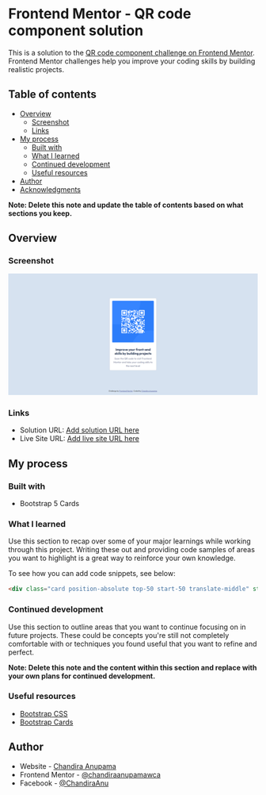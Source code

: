 # Frontend Mentor - QR code component solution

This is a solution to the [QR code component challenge on Frontend Mentor](https://www.frontendmentor.io/challenges/qr-code-component-iux_sIO_H). Frontend Mentor challenges help you improve your coding skills by building realistic projects. 

## Table of contents

- [Overview](#overview)
  - [Screenshot](#screenshot)
  - [Links](#links)
- [My process](#my-process)
  - [Built with](#built-with)
  - [What I learned](#what-i-learned)
  - [Continued development](#continued-development)
  - [Useful resources](#useful-resources)
- [Author](#author)
- [Acknowledgments](#acknowledgments)

**Note: Delete this note and update the table of contents based on what sections you keep.**

## Overview

### Screenshot

![](./screenshot.jpg)

### Links

- Solution URL: [Add solution URL here](https://github.com/chandiraanupamawca/qr-code-component)
- Live Site URL: [Add live site URL here](https://chandiradev.ml/frontendmentor/qr-code-component)

## My process

### Built with

- Bootstrap 5 Cards

### What I learned

Use this section to recap over some of your major learnings while working through this project. Writing these out and providing code samples of areas you want to highlight is a great way to reinforce your own knowledge.

To see how you can add code snippets, see below:

```html
<div class="card position-absolute top-50 start-50 translate-middle" style="width: 19rem;">
```

### Continued development

Use this section to outline areas that you want to continue focusing on in future projects. These could be concepts you're still not completely comfortable with or techniques you found useful that you want to refine and perfect.

**Note: Delete this note and the content within this section and replace with your own plans for continued development.**

### Useful resources

- [Bootstrap CSS](https://getbootstrap.com/docs/5.2/getting-started/introduction/)
- [Bootstrap Cards](https://getbootstrap.com/docs/5.2/components/card/#example)

## Author

- Website - [Chandira Anupama](https://chandiradev..ml)
- Frontend Mentor - [@chandiraanupamawca](https://www.frontendmentor.io/profile/chandiraanupamawca)
- Facebook - [@ChandiraAnu](https://www.facebook.com/ChandiraAnu)

